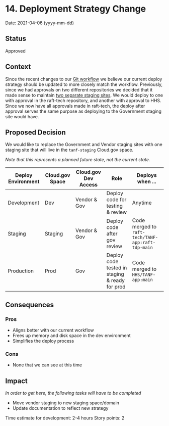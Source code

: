 # 14. Deployment Strategy Change

Date: 2021-04-06 (yyyy-mm-dd)

## Status

Approved

## Context

Since the recent changes to our [Git workflow](https://github.com/HHS/TANF-app/blob/main/docs/Architecture%20Decision%20Record/009-git-workflow.md) we believe our current deploy strategy should be updated to more closely match the workflow. Previously, since we had approvals on two different repositories we decided that it made sense to maintain [two separate staging sites](https://github.com/HHS/TANF-app/blob/main/docs/Architecture%20Decision%20Record/008-deployment-flow.md). We would deploy to one with approval in the raft-tech repository, and another with approval to HHS. Since we now have all approvals made in raft-tech, the deploy after approval serves the same purpose as deploying to the Government staging site would have.

## Proposed Decision

We would like to replace the Government and Vendor staging sites with one staging site that will live in the `tanf-staging` Cloud.gov space.

_Note that this represents a planned future state, not the current state._

Deploy Environment | Cloud.gov Space | Cloud.gov Dev Access | Role                                              | Deploys when ...  |
-------------------|-----------------|----------------------|---------------------------------------------------|-------------------|
Development        | Dev             | Vendor & Gov         | Deploy code for testing & review  | Anytime           |
Staging        | Staging             | Vendor & Gov         | Deploy code after gov review            | Code merged to `raft-tech/TANF-app:raft-tdp-main` | `HHS/TANF-app:staging`
Production         | Prod            | Gov                  | Deploy code tested in staging & ready for prod    | Code merged to `HHS/TANF-app:main`

## Consequences

### Pros
- Aligns better with our current workflow
- Frees up memory and disk space in the dev environment
- Simplifies the deploy process

### Cons
- None that we can see at this time

## Impact
_In order to get here, the following tasks will have to be completed_

- Move vendor staging to new staging space/domain
- Update documentation to reflect new strategy

Time estimate for development: 2-4 hours
Story points: 2

